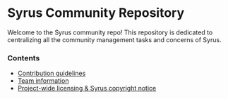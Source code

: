 # Syrus Community Repository

Welcome to the Syrus community repo! This repository is dedicated to centralizing
all the community management tasks and concerns of Syrus.

### Contents

- [Contribution guidelines][contributing]
- [Team information][teams]
- [Project-wide licensing & Syrus copyright notice][license]

[contributing]: CONTRIBUTING.md
[teams]: TEAMS.md
[license]: LICENSE
